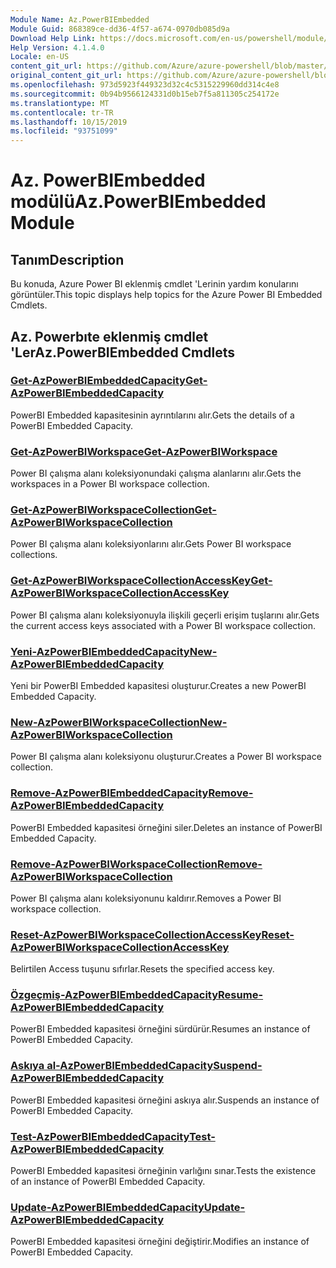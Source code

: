```yaml
---
Module Name: Az.PowerBIEmbedded
Module Guid: 868389ce-dd36-4f57-a674-0970db085d9a
Download Help Link: https://docs.microsoft.com/en-us/powershell/module/az.powerbiembedded
Help Version: 4.1.4.0
Locale: en-US
content_git_url: https://github.com/Azure/azure-powershell/blob/master/src/PowerBIEmbedded/PowerBIEmbedded/help/Az.PowerBIEmbedded.md
original_content_git_url: https://github.com/Azure/azure-powershell/blob/master/src/PowerBIEmbedded/PowerBIEmbedded/help/Az.PowerBIEmbedded.md
ms.openlocfilehash: 973d5923f449323d32c4c5315229960dd314c4e8
ms.sourcegitcommit: 0b94b9566124331d0b15eb7f5a811305c254172e
ms.translationtype: MT
ms.contentlocale: tr-TR
ms.lasthandoff: 10/15/2019
ms.locfileid: "93751099"
---
```

# <span data-ttu-id="39add-101">Az. PowerBIEmbedded modülü</span><span class="sxs-lookup"><span data-stu-id="39add-101">Az.PowerBIEmbedded Module</span></span>
## <span data-ttu-id="39add-102">Tanım</span><span class="sxs-lookup"><span data-stu-id="39add-102">Description</span></span>
<span data-ttu-id="39add-103">Bu konuda, Azure Power BI eklenmiş cmdlet 'Lerinin yardım konularını görüntüler.</span><span class="sxs-lookup"><span data-stu-id="39add-103">This topic displays help topics for the Azure Power BI Embedded Cmdlets.</span></span>

## <span data-ttu-id="39add-104">Az. Powerbıte eklenmiş cmdlet 'Ler</span><span class="sxs-lookup"><span data-stu-id="39add-104">Az.PowerBIEmbedded Cmdlets</span></span>
### [<span data-ttu-id="39add-105">Get-AzPowerBIEmbeddedCapacity</span><span class="sxs-lookup"><span data-stu-id="39add-105">Get-AzPowerBIEmbeddedCapacity</span></span>](Get-AzPowerBIEmbeddedCapacity.md)
<span data-ttu-id="39add-106">PowerBI Embedded kapasitesinin ayrıntılarını alır.</span><span class="sxs-lookup"><span data-stu-id="39add-106">Gets the details of a PowerBI Embedded Capacity.</span></span>

### [<span data-ttu-id="39add-107">Get-AzPowerBIWorkspace</span><span class="sxs-lookup"><span data-stu-id="39add-107">Get-AzPowerBIWorkspace</span></span>](Get-AzPowerBIWorkspace.md)
<span data-ttu-id="39add-108">Power BI çalışma alanı koleksiyonundaki çalışma alanlarını alır.</span><span class="sxs-lookup"><span data-stu-id="39add-108">Gets the workspaces in a Power BI workspace collection.</span></span>

### [<span data-ttu-id="39add-109">Get-AzPowerBIWorkspaceCollection</span><span class="sxs-lookup"><span data-stu-id="39add-109">Get-AzPowerBIWorkspaceCollection</span></span>](Get-AzPowerBIWorkspaceCollection.md)
<span data-ttu-id="39add-110">Power BI çalışma alanı koleksiyonlarını alır.</span><span class="sxs-lookup"><span data-stu-id="39add-110">Gets Power BI workspace collections.</span></span>

### [<span data-ttu-id="39add-111">Get-AzPowerBIWorkspaceCollectionAccessKey</span><span class="sxs-lookup"><span data-stu-id="39add-111">Get-AzPowerBIWorkspaceCollectionAccessKey</span></span>](Get-AzPowerBIWorkspaceCollectionAccessKey.md)
<span data-ttu-id="39add-112">Power BI çalışma alanı koleksiyonuyla ilişkili geçerli erişim tuşlarını alır.</span><span class="sxs-lookup"><span data-stu-id="39add-112">Gets the current access keys associated with a Power BI workspace collection.</span></span>

### [<span data-ttu-id="39add-113">Yeni-AzPowerBIEmbeddedCapacity</span><span class="sxs-lookup"><span data-stu-id="39add-113">New-AzPowerBIEmbeddedCapacity</span></span>](New-AzPowerBIEmbeddedCapacity.md)
<span data-ttu-id="39add-114">Yeni bir PowerBI Embedded kapasitesi oluşturur.</span><span class="sxs-lookup"><span data-stu-id="39add-114">Creates a new PowerBI Embedded Capacity.</span></span>

### [<span data-ttu-id="39add-115">New-AzPowerBIWorkspaceCollection</span><span class="sxs-lookup"><span data-stu-id="39add-115">New-AzPowerBIWorkspaceCollection</span></span>](New-AzPowerBIWorkspaceCollection.md)
<span data-ttu-id="39add-116">Power BI çalışma alanı koleksiyonu oluşturur.</span><span class="sxs-lookup"><span data-stu-id="39add-116">Creates a Power BI workspace collection.</span></span>

### [<span data-ttu-id="39add-117">Remove-AzPowerBIEmbeddedCapacity</span><span class="sxs-lookup"><span data-stu-id="39add-117">Remove-AzPowerBIEmbeddedCapacity</span></span>](Remove-AzPowerBIEmbeddedCapacity.md)
<span data-ttu-id="39add-118">PowerBI Embedded kapasitesi örneğini siler.</span><span class="sxs-lookup"><span data-stu-id="39add-118">Deletes an instance of PowerBI Embedded Capacity.</span></span>

### [<span data-ttu-id="39add-119">Remove-AzPowerBIWorkspaceCollection</span><span class="sxs-lookup"><span data-stu-id="39add-119">Remove-AzPowerBIWorkspaceCollection</span></span>](Remove-AzPowerBIWorkspaceCollection.md)
<span data-ttu-id="39add-120">Power BI çalışma alanı koleksiyonunu kaldırır.</span><span class="sxs-lookup"><span data-stu-id="39add-120">Removes a Power BI workspace collection.</span></span>

### [<span data-ttu-id="39add-121">Reset-AzPowerBIWorkspaceCollectionAccessKey</span><span class="sxs-lookup"><span data-stu-id="39add-121">Reset-AzPowerBIWorkspaceCollectionAccessKey</span></span>](Reset-AzPowerBIWorkspaceCollectionAccessKey.md)
<span data-ttu-id="39add-122">Belirtilen Access tuşunu sıfırlar.</span><span class="sxs-lookup"><span data-stu-id="39add-122">Resets the specified access key.</span></span>

### [<span data-ttu-id="39add-123">Özgeçmiş-AzPowerBIEmbeddedCapacity</span><span class="sxs-lookup"><span data-stu-id="39add-123">Resume-AzPowerBIEmbeddedCapacity</span></span>](Resume-AzPowerBIEmbeddedCapacity.md)
<span data-ttu-id="39add-124">PowerBI Embedded kapasitesi örneğini sürdürür.</span><span class="sxs-lookup"><span data-stu-id="39add-124">Resumes an instance of PowerBI Embedded Capacity.</span></span>

### [<span data-ttu-id="39add-125">Askıya al-AzPowerBIEmbeddedCapacity</span><span class="sxs-lookup"><span data-stu-id="39add-125">Suspend-AzPowerBIEmbeddedCapacity</span></span>](Suspend-AzPowerBIEmbeddedCapacity.md)
<span data-ttu-id="39add-126">PowerBI Embedded kapasitesi örneğini askıya alır.</span><span class="sxs-lookup"><span data-stu-id="39add-126">Suspends an instance of PowerBI Embedded Capacity.</span></span>

### [<span data-ttu-id="39add-127">Test-AzPowerBIEmbeddedCapacity</span><span class="sxs-lookup"><span data-stu-id="39add-127">Test-AzPowerBIEmbeddedCapacity</span></span>](Test-AzPowerBIEmbeddedCapacity.md)
<span data-ttu-id="39add-128">PowerBI Embedded kapasitesi örneğinin varlığını sınar.</span><span class="sxs-lookup"><span data-stu-id="39add-128">Tests the existence of an instance of PowerBI Embedded Capacity.</span></span>

### [<span data-ttu-id="39add-129">Update-AzPowerBIEmbeddedCapacity</span><span class="sxs-lookup"><span data-stu-id="39add-129">Update-AzPowerBIEmbeddedCapacity</span></span>](Update-AzPowerBIEmbeddedCapacity.md)
<span data-ttu-id="39add-130">PowerBI Embedded kapasitesi örneğini değiştirir.</span><span class="sxs-lookup"><span data-stu-id="39add-130">Modifies  an instance of PowerBI Embedded Capacity.</span></span>

